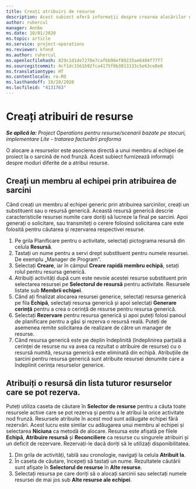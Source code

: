 ```yaml
---
title: Creați atribuiri de resurse
description: Acest subiect oferă informații despre crearea alocărilor de resurse generice și denumite.
author: ruhercul
manager: Annbe
ms.date: 10/01/2020
ms.topic: article
ms.service: project-operations
ms.reviewer: kfend
ms.author: ruhercul
ms.openlocfilehash: 829c1d1de7270e7cafbb98ef80235ae6404f77f7
ms.sourcegitcommit: 4cf1dc1561b92fca4175f0b3813133c5e63ce8e6
ms.translationtype: HT
ms.contentlocale: ro-RO
ms.lasthandoff: 10/28/2020
ms.locfileid: "4131763"
---
```

# <a name="create-resource-assignments"></a>Creați atribuiri de resurse

_**Se aplică la:** Project Operations pentru resurse/scenarii bazate pe stocuri, implementare Lite - tratarea facturării proforma_


O alocare a resurselor este asocierea directă a unui membru al echipei de proiect la o sarcină de nod frunză. Acest subiect furnizează informații despre moduri diferite de a atribui resurse.

## <a name="create-a-generic-team-member-through-task-assignment"></a>Creați un membru al echipei prin atribuirea de sarcini


Când creați un membru al echipei generic prin atribuirea sarcinilor, creați un substituent sau o resursă generică. Această resursă generică descrie caracteristicile resursei numite care doriți să lucreze la final pe sarcini. Apoi generați o solicitare, sau transmiteți o cerere folosind solicitarea care este folosită pentru căutarea și rezervarea respectivei resurse.

1. Pe grila Planificare pentru o activitate, selectați pictograma resursă din celula **Resursă**.
2. Tastați un nume pentru a servi drept substituent pentru numele resursei. De exemplu „Manager de Program”.
3. Selectați **Creare**, iar în câmpul **Creare rapidă membru echipă**, setați rolul pentru resursa generică.
4. Atribuiți activități după cum este nevoie acestei resurse substituent prin selectarea resursei pe **Selectorul de resursă** pentru activitate. Resursele listate sub **Membrii echipei**.
5. Când ați finalizat alocarea resursei generice, selectați resursa generică pe fila **Echipă**, selectați resursa generică și apoi selectați **Generare cerință** pentru a crea o cerință de resurse pentru resursa generică.
6. Selectați **Rezervare** pentru resursa generică și apoi puteți folosi panoul de planificare pentru a găsi și rezerva o resursă reală. Puteți de asemenea remite solicitarea de realizare de către un manager de resurse.
7. Când resursa generică este pe deplin îndeplinită (îndeplinirea parțială a cerinței de resurse nu va avea ca rezultat o atribuire de resurse) cu o resursă numită, resursa generică este eliminată din echipă. Atribuțiile de sarcini pentru resursa generică sunt atribuite resursei denumite care a îndeplinit cerința resurselor generice.

## <a name="assign-a-named-resource-from-the-list-of-all-bookable-resources"></a>Atribuiți o resursă din lista tuturor resurselor care se pot rezerva.

Puteți utiliza caseta de căutare în **Selector de resurse** pentru a căuta toate resursele active care se pot rezerva și pentru a le atribui la orice activitate nod frunză. Resursele atribuite în acest mod sunt adăugate echipei fără rezervări. Acest lucru este similar cu adăugarea unui membru al echipei și selectarea **Niciuna** ca metodă de alocare. Resursa este afișată pe filele **Echipă**, **Atribuire resursă** și **Reconciliere** ca resurse cu singurele atribuiri și un deficit de rezervare. Rezervați-le dacă doriți să le utilizați disponibilitatea.

1. Din grila de activități, tablă sau cronologie, navigați la celula **Atribuit la**.
2. În caseta de căutare, începeți să tastați un nume. Rezultatele căutării sunt afișate în **Selectorul de resurse** în **Alte resurse**.
3. Selectați resursa pe care doriți să o alocați sarcinii sau selectați numele resursei de mai jos sub **Alte resurse ale echipei**.
